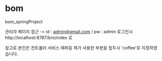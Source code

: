 # bom
bom_springProject

관리자 페이지 접근 -> id : admin@gmail.com / pw : admin
로그인시 http://localhost:8787/bro/index 로

참고로 본인은 컨트롤러 서비스 매퍼등 제가 사용한 부분을 접두사 'coffee'로 지정하였습니다.
